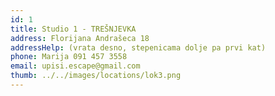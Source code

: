 ```yaml
---
id: 1
title: Studio 1 - TREŠNJEVKA
address: Florijana Andrašeca 18
addressHelp: (vrata desno, stepenicama dolje pa prvi kat)
phone: Marija 091 457 3558
email: upisi.escape@gmail.com
thumb: ../../images/locations/lok3.png
---
```

